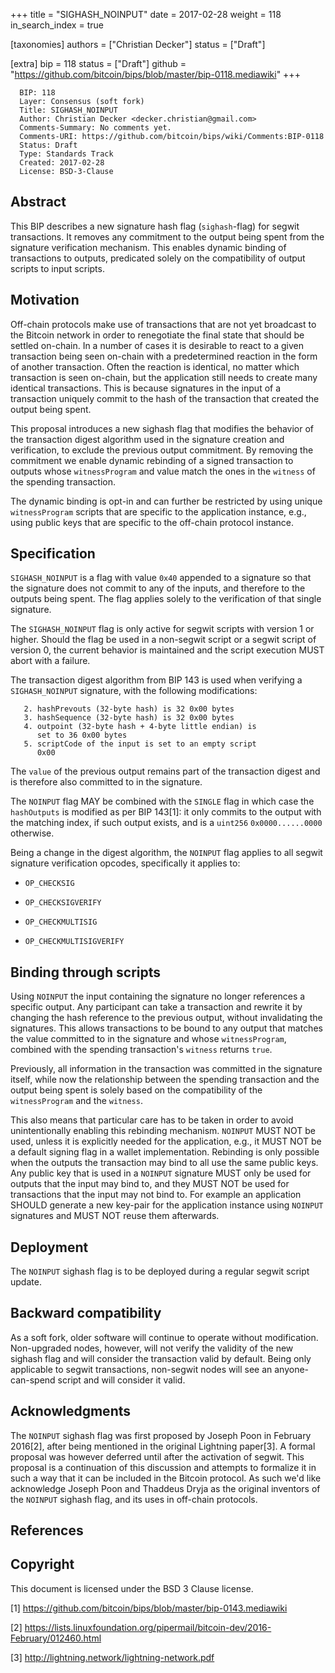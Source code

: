 +++
title = "SIGHASH_NOINPUT"
date = 2017-02-28
weight = 118
in_search_index = true

[taxonomies]
authors = ["Christian Decker"]
status = ["Draft"]

[extra]
bip = 118
status = ["Draft"]
github = "https://github.com/bitcoin/bips/blob/master/bip-0118.mediawiki"
+++

      BIP: 118
      Layer: Consensus (soft fork)
      Title: SIGHASH_NOINPUT
      Author: Christian Decker <decker.christian@gmail.com>
      Comments-Summary: No comments yet.
      Comments-URI: https://github.com/bitcoin/bips/wiki/Comments:BIP-0118
      Status: Draft
      Type: Standards Track
      Created: 2017-02-28
      License: BSD-3-Clause

## Abstract

This BIP describes a new signature hash flag (`sighash`-flag) for segwit
transactions. It removes any commitment to the output being spent from
the signature verification mechanism. This enables dynamic binding of
transactions to outputs, predicated solely on the compatibility of
output scripts to input scripts.

## Motivation

Off-chain protocols make use of transactions that are not yet broadcast
to the Bitcoin network in order to renegotiate the final state that
should be settled on-chain. In a number of cases it is desirable to
react to a given transaction being seen on-chain with a predetermined
reaction in the form of another transaction. Often the reaction is
identical, no matter which transaction is seen on-chain, but the
application still needs to create many identical transactions. This is
because signatures in the input of a transaction uniquely commit to the
hash of the transaction that created the output being spent.

This proposal introduces a new sighash flag that modifies the behavior
of the transaction digest algorithm used in the signature creation and
verification, to exclude the previous output commitment. By removing the
commitment we enable dynamic rebinding of a signed transaction to
outputs whose `witnessProgram` and value match the ones in the `witness`
of the spending transaction.

The dynamic binding is opt-in and can further be restricted by using
unique `witnessProgram` scripts that are specific to the application
instance, e.g., using public keys that are specific to the off-chain
protocol instance.

## Specification

`SIGHASH_NOINPUT` is a flag with value `0x40` appended to a signature so
that the signature does not commit to any of the inputs, and therefore
to the outputs being spent. The flag applies solely to the verification
of that single signature.

The `SIGHASH_NOINPUT` flag is only active for segwit scripts with
version 1 or higher. Should the flag be used in a non-segwit script or a
segwit script of version 0, the current behavior is maintained and the
script execution MUST abort with a failure.

The transaction digest algorithm from BIP 143 is used when verifying a
`SIGHASH_NOINPUT` signature, with the following modifications:

`   2. hashPrevouts (32-byte hash) is 32 0x00 bytes`  
`   3. hashSequence (32-byte hash) is 32 0x00 bytes`  
`   4. outpoint (32-byte hash + 4-byte little endian) is`  
`      set to 36 0x00 bytes`  
`   5. scriptCode of the input is set to an empty script`  
`      0x00`

The `value` of the previous output remains part of the transaction
digest and is therefore also committed to in the signature.

The `NOINPUT` flag MAY be combined with the `SINGLE` flag in which case
the `hashOutputs` is modified as per BIP 143[1]: it only commits to the
output with the matching index, if such output exists, and is a
`uint256` `0x0000......0000` otherwise.

Being a change in the digest algorithm, the `NOINPUT` flag applies to
all segwit signature verification opcodes, specifically it applies to:

-   `OP_CHECKSIG`

<!-- -->

-   `OP_CHECKSIGVERIFY`

<!-- -->

-   `OP_CHECKMULTISIG`

<!-- -->

-   `OP_CHECKMULTISIGVERIFY`

## Binding through scripts

Using `NOINPUT` the input containing the signature no longer references
a specific output. Any participant can take a transaction and rewrite it
by changing the hash reference to the previous output, without
invalidating the signatures. This allows transactions to be bound to any
output that matches the value committed to in the signature and whose
`witnessProgram`, combined with the spending transaction's `witness`
returns `true`.

Previously, all information in the transaction was committed in the
signature itself, while now the relationship between the spending
transaction and the output being spent is solely based on the
compatibility of the `witnessProgram` and the `witness`.

This also means that particular care has to be taken in order to avoid
unintentionally enabling this rebinding mechanism. `NOINPUT` MUST NOT be
used, unless it is explicitly needed for the application, e.g., it MUST
NOT be a default signing flag in a wallet implementation. Rebinding is
only possible when the outputs the transaction may bind to all use the
same public keys. Any public key that is used in a `NOINPUT` signature
MUST only be used for outputs that the input may bind to, and they MUST
NOT be used for transactions that the input may not bind to. For example
an application SHOULD generate a new key-pair for the application
instance using `NOINPUT` signatures and MUST NOT reuse them afterwards.

## Deployment

The `NOINPUT` sighash flag is to be deployed during a regular segwit
script update.

## Backward compatibility

As a soft fork, older software will continue to operate without
modification. Non-upgraded nodes, however, will not verify the validity
of the new sighash flag and will consider the transaction valid by
default. Being only applicable to segwit transactions, non-segwit nodes
will see an anyone-can-spend script and will consider it valid.

## Acknowledgments

The `NOINPUT` sighash flag was first proposed by Joseph Poon in February
2016[2], after being mentioned in the original Lightning paper[3]. A
formal proposal was however deferred until after the activation of
segwit. This proposal is a continuation of this discussion and attempts
to formalize it in such a way that it can be included in the Bitcoin
protocol. As such we'd like acknowledge Joseph Poon and Thaddeus Dryja
as the original inventors of the `NOINPUT` sighash flag, and its uses in
off-chain protocols.

## References

<references/>

## Copyright

This document is licensed under the BSD 3 Clause license.

[1] <https://github.com/bitcoin/bips/blob/master/bip-0143.mediawiki>

[2] <https://lists.linuxfoundation.org/pipermail/bitcoin-dev/2016-February/012460.html>

[3] <http://lightning.network/lightning-network.pdf>
